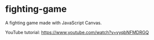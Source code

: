 # fighting-game
A fighting game made with JavaScript Canvas.

YouTube tutorial: https://www.youtube.com/watch?v=vyqbNFMDRGQ
